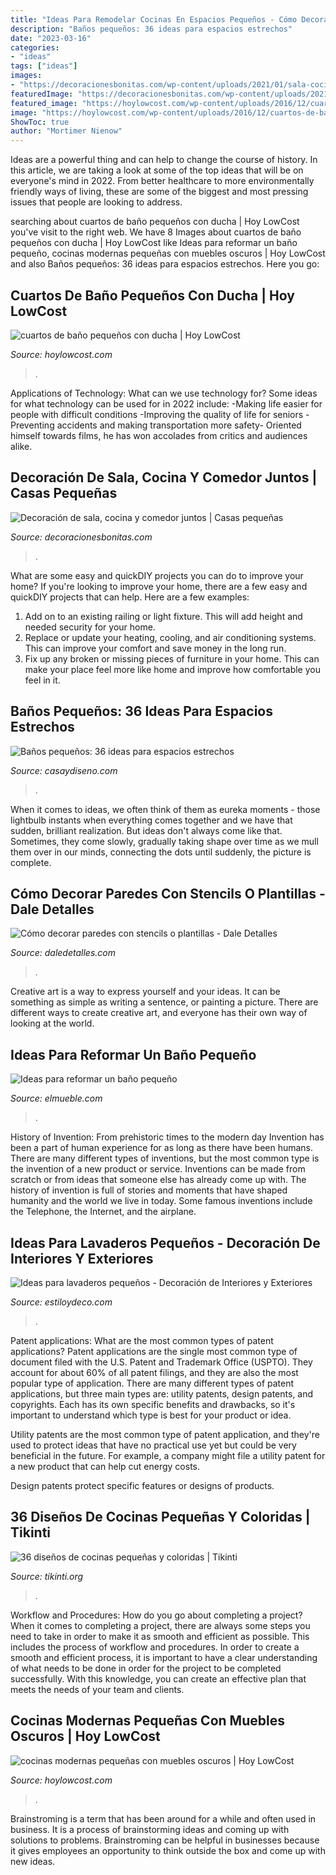 ```yaml
---
title: "Ideas Para Remodelar Cocinas En Espacios Pequeños - Cómo Decorar Paredes Con Stencils O Plantillas"
description: "Baños pequeños: 36 ideas para espacios estrechos"
date: "2023-03-16"
categories:
- "ideas"
tags: ["ideas"]
images:
- "https://decoracionesbonitas.com/wp-content/uploads/2021/01/sala-cocina-y-comedor-4-1024x576.jpg"
featuredImage: "https://decoracionesbonitas.com/wp-content/uploads/2021/01/sala-cocina-y-comedor-4-1024x576.jpg"
featured_image: "https://hoylowcost.com/wp-content/uploads/2016/12/cuartos-de-baño-pequeños-con-ducha.jpg"
image: "https://hoylowcost.com/wp-content/uploads/2016/12/cuartos-de-baño-pequeños-con-ducha.jpg"
ShowToc: true
author: "Mortimer Nienow"
---
```



Ideas are a powerful thing and can help to change the course of history. In this article, we are taking a look at some of the top ideas that will be on everyone's mind in 2022. From better healthcare to more environmentally friendly ways of living, these are some of the biggest and most pressing issues that people are looking to address.

	

		
searching about cuartos de baño pequeños con ducha | Hoy LowCost you've visit to the right web. We have 8 Images about cuartos de baño pequeños con ducha | Hoy LowCost like Ideas para reformar un baño pequeño, cocinas modernas pequeñas con muebles oscuros | Hoy LowCost and also Baños pequeños: 36 ideas para espacios estrechos. Here you go:
		
    
## Cuartos De Baño Pequeños Con Ducha | Hoy LowCost

<img loading=lazy src="https://hoylowcost.com/wp-content/uploads/2016/12/cuartos-de-baño-pequeños-con-ducha.jpg" onerror="this.onerror=null;this.src='https://tse2.mm.bing.net/th?id=OIP.SG9ayIab4A0D2KLp6aIF9wHaHa&amp;pid=15.1';" alt="cuartos de baño pequeños con ducha | Hoy LowCost">

_Source: hoylowcost.com_

>. 

	

Applications of Technology: What can we use technology for?
Some ideas for what technology can be used for in 2022 include: 
-Making life easier for people with difficult conditions 
-Improving the quality of life for seniors 
-Preventing accidents and making transportation more safety- Oriented himself towards films, he has won accolades from critics and audiences alike.

    
## Decoración De Sala, Cocina Y Comedor Juntos | Casas Pequeñas

<img loading=lazy src="https://decoracionesbonitas.com/wp-content/uploads/2021/01/sala-cocina-y-comedor-4-1024x576.jpg" onerror="this.onerror=null;this.src='https://tse3.mm.bing.net/th?id=OIP.JJ0nnBQFj5b7F6u4Zk1cVgHaEK&amp;pid=15.1';" alt="Decoración de sala, cocina y comedor juntos | Casas pequeñas">

_Source: decoracionesbonitas.com_

>. 

	

What are some easy and quickDIY projects you can do to improve your home?
If you're looking to improve your home, there are a few easy and quickDIY projects that can help. Here are a few examples: 
1. Add on to an existing railing or light fixture. This will add height and needed security for your home.
2. Replace or update your heating, cooling, and air conditioning systems. This can improve your comfort and save money in the long run.
3. Fix up any broken or missing pieces of furniture in your home. This can make your place feel more like home and improve how comfortable you feel in it.

    
## Baños Pequeños: 36 Ideas Para Espacios Estrechos

<img loading=lazy src="https://casaydiseno.com/wp-content/uploads/2015/11/banos-pequenos-plantas-bambu-preciosas.jpg" onerror="this.onerror=null;this.src='https://tse3.mm.bing.net/th?id=OIP.e8IB73g6ZLlyXjcA2A-qbQHaKX&amp;pid=15.1';" alt="Baños pequeños: 36 ideas para espacios estrechos">

_Source: casaydiseno.com_

>. 

	

When it comes to ideas, we often think of them as eureka moments - those lightbulb instants when everything comes together and we have that sudden, brilliant realization. But ideas don't always come like that. Sometimes, they come slowly, gradually taking shape over time as we mull them over in our minds, connecting the dots until suddenly, the picture is complete.

    
## Cómo Decorar Paredes Con Stencils O Plantillas - Dale Detalles

<img loading=lazy src="https://www.daledetalles.com/wp-content/uploads/2020/06/como-decorar-paredes-con-stencils28-696x661.jpg" onerror="this.onerror=null;this.src='https://tse1.mm.bing.net/th?id=OIP.tLVUV9UzUNUmqs0txe7C8wHaHC&amp;pid=15.1';" alt="Cómo decorar paredes con stencils o plantillas - Dale Detalles">

_Source: daledetalles.com_

>. 

	

Creative art is a way to express yourself and your ideas. It can be something as simple as writing a sentence, or painting a picture. There are different ways to create creative art, and everyone has their own way of looking at the world.

    
## Ideas Para Reformar Un Baño Pequeño

<img loading=lazy src="https://www.elmueble.com/medio/2019/10/30/bano-con-bajolavabo-volado-y-radiador-toallero_-00458373_5e7daa18_1328x2000.jpg" onerror="this.onerror=null;this.src='https://tse3.mm.bing.net/th?id=OIP.FZ23EUjKN_EmazwYfUwRngHaLJ&amp;pid=15.1';" alt="Ideas para reformar un baño pequeño">

_Source: elmueble.com_

>. 

	

History of Invention: From prehistoric times to the modern day
Invention has been a part of human experience for as long as there have been humans. There are many different types of inventions, but the most common type is the invention of a new product or service. Inventions can be made from scratch or from ideas that someone else has already come up with. The history of invention is full of stories and moments that have shaped humanity and the world we live in today. Some famous inventions include the Telephone, the Internet, and the airplane.

    
## Ideas Para Lavaderos Pequeños - Decoración De Interiores Y Exteriores

<img loading=lazy src="http://www.estiloydeco.com/wp-content/uploads/2017/05/lavaderos-pequenos-14.jpg" onerror="this.onerror=null;this.src='https://tse2.mm.bing.net/th?id=OIP.MkQPYg6lMDZt4v8iRwG1rAHaLJ&amp;pid=15.1';" alt="Ideas para lavaderos pequeños - Decoración de Interiores y Exteriores">

_Source: estiloydeco.com_

>. 

	

Patent applications: What are the most common types of patent applications?
Patent applications are the single most common type of document filed with the U.S. Patent and Trademark Office (USPTO). They account for about 60% of all patent filings, and they are also the most popular type of application.
There are many different types of patent applications, but three main types are: utility patents, design patents, and copyrights. Each has its own specific benefits and drawbacks, so it's important to understand which type is best for your product or idea.

 Utility patents are the most common type of patent application, and they're used to protect ideas that have no practical use yet but could be very beneficial in the future. For example, a company might file a utility patent for a new product that can help cut energy costs.

Design patents protect specific features or designs of products.

    
## 36 Diseños De Cocinas Pequeñas Y Coloridas | Tikinti

<img loading=lazy src="http://tikinti.org/wp-content/uploads/2013/07/cocinas-colores-015.jpg" onerror="this.onerror=null;this.src='https://tse3.mm.bing.net/th?id=OIP.-kqC9JqFeCkYVq8C4Fn1uAHaJ3&amp;pid=15.1';" alt="36 diseños de cocinas pequeñas y coloridas | Tikinti">

_Source: tikinti.org_

>. 

	

Workflow and Procedures: How do you go about completing a project?
When it comes to completing a project, there are always some steps you need to take in order to make it as smooth and efficient as possible. This includes the process of workflow and procedures. In order to create a smooth and efficient process, it is important to have a clear understanding of what needs to be done in order for the project to be completed successfully. With this knowledge, you can create an effective plan that meets the needs of your team and clients.

    
## Cocinas Modernas Pequeñas Con Muebles Oscuros | Hoy LowCost

<img loading=lazy src="https://hoylowcost.com/wp-content/uploads/2015/06/cocinas-modernas-pequeñas-con-muebles-oscuros1.jpg" onerror="this.onerror=null;this.src='https://tse4.mm.bing.net/th?id=OIP.FdQ-HNSnuO63axyWaO6CVgHaFe&amp;pid=15.1';" alt="cocinas modernas pequeñas con muebles oscuros | Hoy LowCost">

_Source: hoylowcost.com_

>. 

	

Brainstroming is a term that has been around for a while and often used in business. It is a process of brainstorming ideas and coming up with solutions to problems. Brainstroming can be helpful in businesses because it gives employees an opportunity to think outside the box and come up with new ideas.

